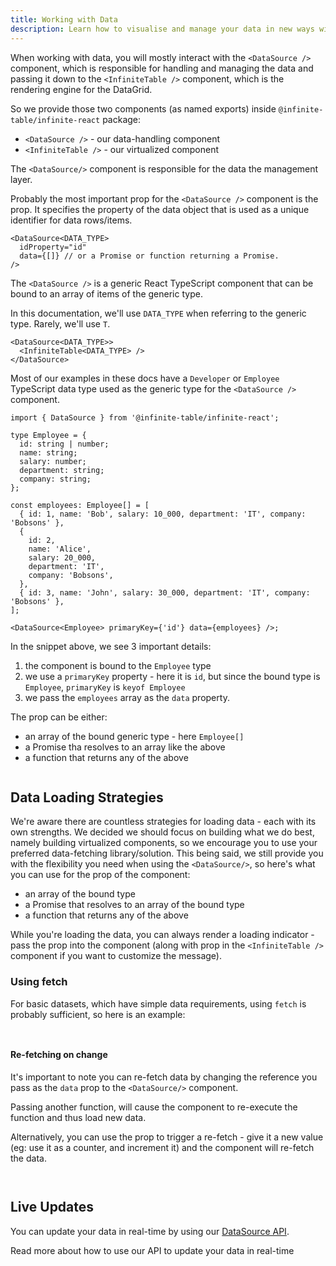 ```yaml
---
title: Working with Data
description: Learn how to visualise and manage your data in new ways with Infinite Table
---
```


When working with data, you will mostly interact with the `<DataSource />` component, which is responsible for handling and managing the data and passing it down to the `<InfiniteTable />` component, which is the rendering engine for the DataGrid.

So we provide those two components (as named exports) inside `@infinite-table/infinite-react` package:

- `<DataSource />` - our data-handling component
- `<InfiniteTable />` - our virtualized component

The `<DataSource/>` component is responsible for the data the management layer.

<Note>

Probably the most important prop for the `<DataSource />` component is the <DPropLink name="idProperty" /> prop. It specifies the property of the data object that is used as a unique identifier for data rows/items.

```tsx
<DataSource<DATA_TYPE>
  idProperty="id"
  data={[]} // or a Promise or function returning a Promise.
/>
```

</Note>

The `<DataSource />` is a generic React TypeScript component that can be bound to an array of items of the generic type.

<Note>

In this documentation, we'll use `DATA_TYPE` when referring to the generic type. Rarely, we'll use `T`.

```tsx
<DataSource<DATA_TYPE>>
  <InfiniteTable<DATA_TYPE> />
</DataSource>
```

Most of our examples in these docs have a `Developer` or `Employee` TypeScript data type used as the generic type for the `<DataSource />` component.

</Note>

```tsx
import { DataSource } from '@infinite-table/infinite-react';

type Employee = {
  id: string | number;
  name: string;
  salary: number;
  department: string;
  company: string;
};

const employees: Employee[] = [
  { id: 1, name: 'Bob', salary: 10_000, department: 'IT', company: 'Bobsons' },
  {
    id: 2,
    name: 'Alice',
    salary: 20_000,
    department: 'IT',
    company: 'Bobsons',
  },
  { id: 3, name: 'John', salary: 30_000, department: 'IT', company: 'Bobsons' },
];

<DataSource<Employee> primaryKey={'id'} data={employees} />;
```

In the snippet above, we see 3 important details:

1. the component is bound to the `Employee` type
2. we use a `primaryKey` property - here it is `id`, but since the bound type is `Employee`, `primaryKey` is `keyof Employee`
3. we pass the `employees` array as the `data` property.

<Note>

The <DataSourcePropLink name="data" /> prop can be either:

- an array of the bound generic type - here `Employee[]`
- a Promise tha resolves to an array like the above
- a function that returns any of the above

</Note>

<Sandpack title="Data loading example with promise">

```ts file="basic-example.page.tsx"

```

</Sandpack>

## Data Loading Strategies

We're aware there are countless strategies for loading data - each with its own strengths. We decided we should focus on building what we do best, namely building virtualized components, so we encourage you to use your preferred data-fetching library/solution. This being said, we still provide you with the flexibility you need when using the `<DataSource/>`, so here's what you can use for the <DPropLink name="data" /> prop of the component:

- an array of the bound type
- a Promise that resolves to an array of the bound type
- a function that returns any of the above

While you're loading the data, you can always render a loading indicator - pass the <DataSourcePropLink name="loading" /> prop into the component (along with <PropLink name="loadingText" /> prop in the `<InfiniteTable />` component if you want to customize the message).

### Using fetch

For basic datasets, which have simple data requirements, using `fetch` is probably sufficient, so here is an example:

<Sandpack title="Using fetch for remote data">

```ts file="using-fetch-example.page.tsx"

```

```ts file="columns.ts"

```

</Sandpack>

#### Re-fetching on change

It's important to note you can re-fetch data by changing the reference you pass as the `data` prop to the `<DataSource/>` component.

<Note>

Passing another <DPropLink name="data"/> function, will cause the component to re-execute the function and thus load new data.

Alternatively, you can use the <DPropLink name="refetchKey" /> prop to trigger a re-fetch - give it a new value (eg: use it as a counter, and increment it) and the component will re-fetch the data.

</Note>

<Sandpack title="Re-fetching data">

```ts file="refetch-example.page.tsx"

```

```ts file="columns.ts"

```

</Sandpack>

## Live Updates

You can update your data in real-time by using our [DataSource API](/docs/reference/datasource-api).

<HeroCards>
<YouWillLearnCard title="DataSource API" path="/docs/learn/working-with-data/updating-data-in-realtime">
Read more about how to use our API to update your data in real-time
</YouWillLearnCard>

</HeroCards>
